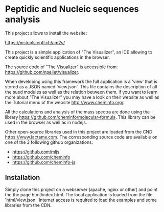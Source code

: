 # Peptidic and Nucleic sequences analysis

This project allows to install the website:

https://mstools.epfl.ch/am2s/

This project is a simple application of "The Visualizer", an IDE allowing to create quickly
scientific applications in the browser.

The source code of "The Visualizer" is accessible from: https://github.com/npellet/visualizer.

When developing using this framework the full application is a 'view' that is stored as a JSON named 'view.json'.
This file contains the description of all the sued modules as well as the relation between them.
If you want to learn more about "The Visualizer" you may have a look on their website as well as the Tutorial menu
of the website http://www.cheminfo.org/.

All the calculations and analysis of the mass spectra are done using the library https://github.com/cheminfo/molecular-formula. This library can be used in the browser as well as in nodejs.

Other open-source libraries used in this project are loaded from the CND https://www.lactame.com. The corresponding source code
are available on one of the 3 following github organizations:

- https://github.com/mljs
- https://github.com/cheminfo
- https://github.com/cheminfo-js

## Installation

Simply clone this project on a webserver (apache, nginx or other) and point the the page html/index.html. The local application is
loaded from the file 'html/view.json'. Internet access is required to load the examples and some libraries from the CDN.
